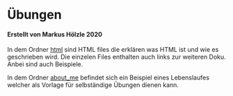# Übungen
#### Erstellt von Markus Hölzle 2020

In dem Ordner [html](https://muwo-gitlab.multivac.int/azubis-it/schnuppi-html-uebungen/tree/master/html) sind HTML files die erklären was HTML ist und wie es geschrieben wird. Die einzelen Files enthalten auch links zur weiteren Doku. Anbei sind auch Beispiele.

In dem Ordner [about_me](https://muwo-gitlab.multivac.int/azubis-it/schnuppi-html-uebungen/tree/master/about_me) befindet sich ein Beispiel eines Lebenslaufes welcher als Vorlage für selbständige Übungen dienen kann.


